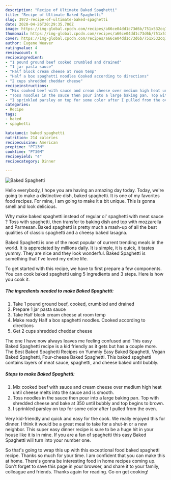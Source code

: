 ```yaml
---
description: "Recipe of Ultimate Baked Spaghetti"
title: "Recipe of Ultimate Baked Spaghetti"
slug: 3972-recipe-of-ultimate-baked-spaghetti
date: 2020-04-26T20:29:35.706Z
image: https://img-global.cpcdn.com/recipes/a66ce04dd1c73d6b/751x532cq70/baked-spaghetti-recipe-main-photo.jpg
thumbnail: https://img-global.cpcdn.com/recipes/a66ce04dd1c73d6b/751x532cq70/baked-spaghetti-recipe-main-photo.jpg
cover: https://img-global.cpcdn.com/recipes/a66ce04dd1c73d6b/751x532cq70/baked-spaghetti-recipe-main-photo.jpg
author: Eugene Weaver
ratingvalue: 4
reviewcount: 6
recipeingredient:
- "1 pound ground beef cooked crumbled and drained"
- "1 jar pasta sauce"
- "Half block cream cheese at room temp"
- "Half a box spaghetti noodles Cooked according to directions"
- "2 cups shredded cheddar cheese"
recipeinstructions:
- "Mix cooked beef with sauce and cream cheese over medium high heat until cheese melts into the sauce and is smooth."
- "Toss noodles in the sauce then pour into a large baking pan. Top with shredded cheese and bake at 350 until bubbly and top begins to brown."
- "I sprinkled parsley on top for some color after I pulled from the oven."
categories:
- Recipe
tags:
- baked
- spaghetti

katakunci: baked spaghetti 
nutrition: 214 calories
recipecuisine: American
preptime: "PT13M"
cooktime: "PT30M"
recipeyield: "4"
recipecategory: Dinner

---
```



![Baked Spaghetti](https://img-global.cpcdn.com/recipes/a66ce04dd1c73d6b/751x532cq70/baked-spaghetti-recipe-main-photo.jpg)

Hello everybody, I hope you are having an amazing day today. Today, we're going to make a distinctive dish, baked spaghetti. It is one of my favorites food recipes. For mine, I am going to make it a bit unique. This is gonna smell and look delicious.

Why make baked spaghetti instead of regular ol&#39; spaghetti with meat sauce ? Toss with spaghetti, then transfer to baking dish and top with mozzarella and Parmesan. Baked spaghetti is pretty much a mash-up of all the best qualities of classic spaghetti and a cheesy baked lasagna.

Baked Spaghetti is one of the most popular of current trending meals in the world. It is appreciated by millions daily. It is simple, it is quick, it tastes yummy. They are nice and they look wonderful. Baked Spaghetti is something that I've loved my entire life.


To get started with this recipe, we have to first prepare a few components. You can cook baked spaghetti using 5 ingredients and 3 steps. Here is how you cook it.

<!--inarticleads1-->

##### The ingredients needed to make Baked Spaghetti:

1. Take 1 pound ground beef, cooked, crumbled and drained
1. Prepare 1 jar pasta sauce
1. Take Half block cream cheese at room temp
1. Make ready Half a box spaghetti noodles. Cooked according to directions
1. Get 2 cups shredded cheddar cheese


The one I have now always leaves me feeling confused and This easy Baked Spaghetti recipe is a kid friendly as it gets but has a couple more. The Best Baked Spaghetti Recipes on Yummly Easy Baked Spaghetti, Vegan Baked Spaghetti, Four-cheese Baked Spaghetti. This baked spaghetti contains layers of meat sauce, spaghetti, and cheese baked until bubbly. 

<!--inarticleads2-->

##### Steps to make Baked Spaghetti:

1. Mix cooked beef with sauce and cream cheese over medium high heat until cheese melts into the sauce and is smooth.
1. Toss noodles in the sauce then pour into a large baking pan. Top with shredded cheese and bake at 350 until bubbly and top begins to brown.
1. I sprinkled parsley on top for some color after I pulled from the oven.


Very kid-friendly and quick and easy for the cook. We really enjoyed this for dinner. I think it would be a great meal to take for a shut-in or a new neighbor. This super easy dinner recipe is sure to be a huge hit in your house like it is in mine. If you are a fan of spaghetti this easy Baked Spaghetti will turn into your number one. 

So that's going to wrap this up with this exceptional food baked spaghetti recipe. Thanks so much for your time. I am confident that you can make this at home. There's gonna be interesting food in home recipes coming up. Don't forget to save this page in your browser, and share it to your family, colleague and friends. Thanks again for reading. Go on get cooking!
